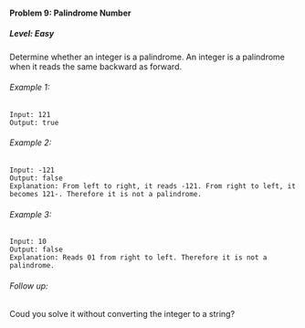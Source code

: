 #### Problem 9: Palindrome Number

##### Level: Easy

Determine whether an integer is a palindrome. An integer is a palindrome when it reads the same backward as forward.

###### Example 1:
```
Input: 121
Output: true
```
###### Example 2:
```
Input: -121
Output: false
Explanation: From left to right, it reads -121. From right to left, it becomes 121-. Therefore it is not a palindrome.
```
###### Example 3:
```
Input: 10
Output: false
Explanation: Reads 01 from right to left. Therefore it is not a palindrome.
```
###### Follow up:

Coud you solve it without converting the integer to a string?
